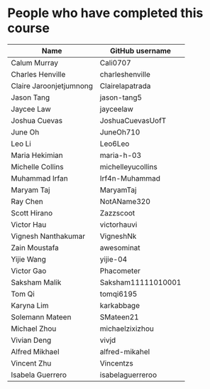 # People who have completed this course

| Name                    | GitHub username  |
|-------------------------|------------------|
| Calum Murray            | Cali0707         |
| Charles Henville        | charleshenville  |
| Claire Jaroonjetjumnong | Clairelapatrada  |
| Jason Tang              | jason-tang5      |
| Jaycee Law              | jayceelaw        |
| Joshua Cuevas           | JoshuaCuevasUofT |
| June Oh                 | JuneOh710        |
| Leo Li                  | Leo6Leo          |
| Maria Hekimian          | maria-h-03       |
| Michelle Collins        | michelleyucollins|
| Muhammad Irfan          | Irf4n-Muhammad   |
| Maryam Taj              | MaryamTaj        |
| Ray Chen                | NotAName320      |
| Scott Hirano            | Zazzscoot        |
| Victor Hau              | victorhauvi      |
| Vignesh Nanthakumar     | VigneshNk        |
| Zain Moustafa           | awesominat       |
| Yijie Wang              | yijie-04         |
| Victor Gao              | Phacometer       |
| Saksham Malik		        |Saksham11111010001|
| Tom Qi                  | tomqi6195        |
| Karyna Lim              | karkabbage       |
| Solemann Mateen         | SMateen21        |
| Michael Zhou            | michaelzixizhou  |
| Vivian Deng             | vivjd            |
| Alfred Mikhael          | alfred-mikahel   |
| Vincent Zhu             | Vincentzs        |
| Isabela Guerrero        | isabelaguerreroo | 

